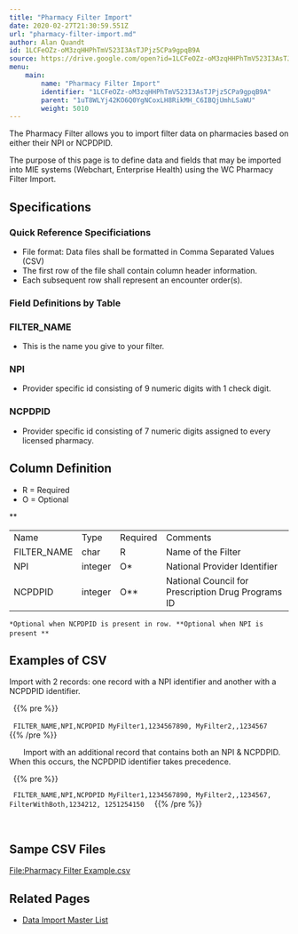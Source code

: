 ```yaml
---
title: "Pharmacy Filter Import"
date: 2020-02-27T21:30:59.551Z
url: "pharmacy-filter-import.md"
author: Alan Quandt
id: 1LCFeOZz-oM3zqHHPhTmV523I3AsTJPjz5CPa9gpqB9A
source: https://drive.google.com/open?id=1LCFeOZz-oM3zqHHPhTmV523I3AsTJPjz5CPa9gpqB9A
menu:
    main:
        name: "Pharmacy Filter Import"
        identifier: "1LCFeOZz-oM3zqHHPhTmV523I3AsTJPjz5CPa9gpqB9A"
        parent: "1uT8WLYj42KO6Q0YgNCoxLH8RikMH_C6IBQjUmhLSaWU"
        weight: 5010
---
```

The Pharmacy Filter allows you to import filter data on pharmacies based on either their NPI or NCPDPID.

The purpose of this page is to define data and fields that may be imported into MIE systems (Webchart, Enterprise Health) using the WC Pharmacy Filter Import.



## Specifications



### Quick Reference Specificiations

* File format: Data files shall be formatted in Comma Separated Values (CSV)
* The first row of the file shall contain column header information.
* Each subsequent row shall represent an encounter order(s).



### Field Definitions by Table



### FILTER_NAME

* This is the name you give to your filter.



### NPI

* Provider specific id consisting of 9 numeric digits with 1 check digit.



### NCPDPID

* Provider specific id consisting of 7 numeric digits assigned to every licensed pharmacy.



## Column Definition

* R = Required
* O = Optional

<table>
  <tr>
    <td>Name</td>
    <td>Type</td>
    <td>Required</td>
    <td>Comments</td>
  </tr>
  <tr>
    <td>FILTER_NAME</td>
    <td>char</td>
    <td>R</td>
    <td>Name of the Filter</td>
  </tr>
  <tr>
    <td>NPI</td>
    <td>integer</td>
    <td>O*</td>
    <td>National Provider Identifier</td>
  </tr>
  <tr>
    <td>NCPDPID</td>
    <td>integer</td>
    <td>O**</td>**
    <td>National Council for Prescription Drug Programs ID</td>
  </tr>
</table>

`*Optional when NCPDPID is present in row. **Optional when NPI is present **
`
`
`
## Examples of CSV

Import with 2 records: one record with a NPI identifier and another with a NCPDPID identifier.



` `{{% pre %}}

`  FILTER_NAME,NPI,NCPDPID MyFilter1,1234567890, MyFilter2,,1234567 
`
` `{{% /pre %}}


`  
`
Import with an additional record that contains both an NPI & NCPDPID. When this occurs, the NCPDPID identifier takes precedence.



` `{{% pre %}}

`  FILTER_NAME,NPI,NCPDPID MyFilter1,1234567890, MyFilter2,,1234567, FilterWithBoth,1234212, 1251254150 
`
` `{{% /pre %}}


`  
`
`
`
## Sampe CSV Files

[File:Pharmacy Filter Example.csv](https://miewiki.med-web.com/wiki/index.php/File:Pharmacy_Filter_Example.csv)



## Related Pages

* [Data Import Master List](data-import-master-list.md)
